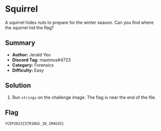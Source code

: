 # Squirrel
A squirrel hides nuts to prepare for the winter season. Can you find where the squirrel hid the flag?

## Summary
+ **Author:** Jerald Yeo
+ **Discord Tag:** maximus#4723
+ **Category:** Forensics
+ **Difficulty:** Easy

## Solution
1. Run `strings` on the challenge image. The flag is near the end of the file.

## Flag
```
YCEP2023{57R1NG5_1N_1M4G35}
```